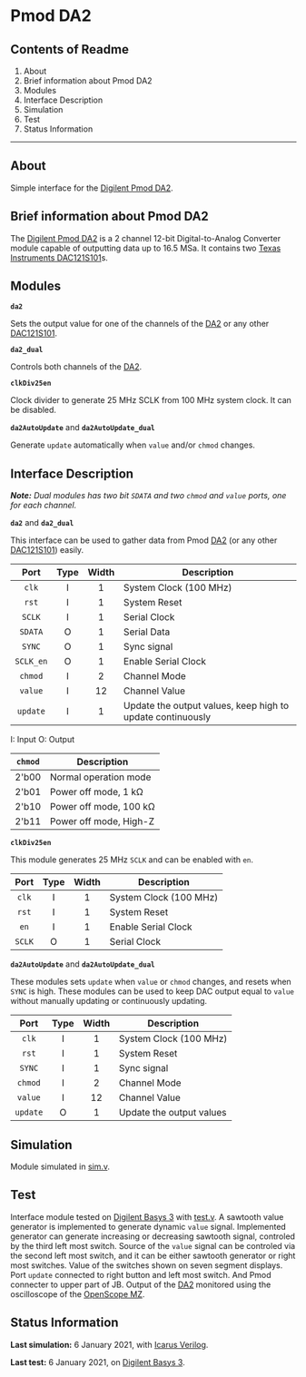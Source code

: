 # Pmod DA2

## Contents of Readme

1. About
2. Brief information about Pmod DA2
3. Modules
4. Interface Description
5. Simulation
6. Test
7. Status Information

---

## About

Simple interface for the [Digilent Pmod DA2](https://reference.digilentinc.com/reference/pmod/pmodda2/start).

## Brief information about Pmod DA2

The [Digilent Pmod DA2](https://reference.digilentinc.com/reference/pmod/pmodda2/start) is a 2 channel 12-bit Digital-to-Analog Converter module capable of outputting data up to 16.5 MSa. It contains two [Texas Instruments DAC121S101](https://www.ti.com/lit/ds/symlink/dac121s101.pdf)s.

## Modules

**`da2`**

Sets the output value for one of the channels of the [DA2](https://reference.digilentinc.com/reference/pmod/pmodda2/start) or any other [DAC121S101](https://www.ti.com/lit/ds/symlink/dac121s101.pdf).

**`da2_dual`**

Controls both channels of the [DA2](https://reference.digilentinc.com/reference/pmod/pmodda2/start).

**`clkDiv25en`**

Clock divider to generate 25 MHz SCLK from 100 MHz system clock. It can be disabled.

**`da2AutoUpdate`** and **`da2AutoUpdate_dual`**

Generate `update` automatically when `value` and/or `chmod` changes.

## Interface Description

***Note:** Dual modules has two bit `SDATA` and two `chmod` and `value` ports, one for each channel.*

**`da2`** and **`da2_dual`**

This interface can be used to gather data from Pmod [DA2](https://reference.digilentinc.com/reference/pmod/pmodda2/start) (or any other [DAC121S101](https://www.ti.com/lit/ds/symlink/dac121s101.pdf)) easily.

|   Port   | Type | Width |  Description |
| :------: | :----: | :----: | ------ |
|  `clk`   | I | 1 | System Clock (100 MHz) |
|  `rst`   | I | 1 | System Reset |
|  `SCLK`   | I | 1 | Serial Clock |
|  `SDATA`   | O | 1 | Serial Data |
|  `SYNC`   | O | 1 | Sync signal |
|  `SCLK_en`   | O | 1 | Enable Serial Clock |
|  `chmod`   | I | 2 | Channel Mode |
|  `value`   | I | 12 | Channel Value |
|  `update`   | I | 1 | Update the output values, keep high to update continuously |

I: Input  O: Output

|   `chmod`   |  Description |
| :------: |  ------ |
|  2'b00   | Normal operation mode |
|  2'b01   | Power off mode, 1 kΩ |
|  2'b10   | Power off mode, 100 kΩ  |
|  2'b11   | Power off mode, High-Z  |

**`clkDiv25en`**

This module generates 25 MHz `SCLK` and can be enabled with `en`.

|   Port   | Type | Width |  Description |
| :------: | :----: | :----: | ------ |
|  `clk`   | I | 1 | System Clock (100 MHz) |
|  `rst`   | I | 1 | System Reset |
|  `en`   | I | 1 | Enable Serial Clock |
|  `SCLK`   | O | 1 | Serial Clock |

**`da2AutoUpdate`** and **`da2AutoUpdate_dual`**

These modules sets `update` when `value` or `chmod` changes, and resets when `SYNC` is high. These modules can be used to keep DAC output equal to `value` without manually updating or continuously updating.

|   Port   | Type | Width |  Description |
| :------: | :----: | :----: | ------ |
|  `clk`   | I | 1 | System Clock (100 MHz) |
|  `rst`   | I | 1 | System Reset |
|  `SYNC`   | I | 1 | Sync signal |
|  `chmod`   | I | 2 | Channel Mode |
|  `value`   | I | 12 | Channel Value |
|  `update`   | O | 1 | Update the output values |

## Simulation

Module simulated in [sim.v](Simulation/sim.v).

## Test

Interface module tested on [Digilent Basys 3](https://reference.digilentinc.com/reference/programmable-logic/basys-3/reference-manual) with [test.v](Test/test.v). A sawtooth value generator is implemented to generate dynamic `value` signal. Implemented generator can generate increasing or decreasing sawtooth signal, controled by the third left most switch. Source of the `value` signal can be controled via the second left most switch, and it can be either sawtooth generator or right most switches. Value of the switches shown on seven segment displays. Port `update` connected to right button and left most switch. And Pmod connecter to upper part of JB. Output of the [DA2](https://reference.digilentinc.com/reference/pmod/pmodda2/start) monitored using the oscilloscope of the [OpenScope MZ](https://reference.digilentinc.com/reference/instrumentation/openscope-mz/start).

## Status Information

**Last simulation:** 6 January 2021, with [Icarus Verilog](http://iverilog.icarus.com).

**Last test:** 6 January 2021, on [Digilent Basys 3](https://reference.digilentinc.com/reference/programmable-logic/basys-3/reference-manual).
